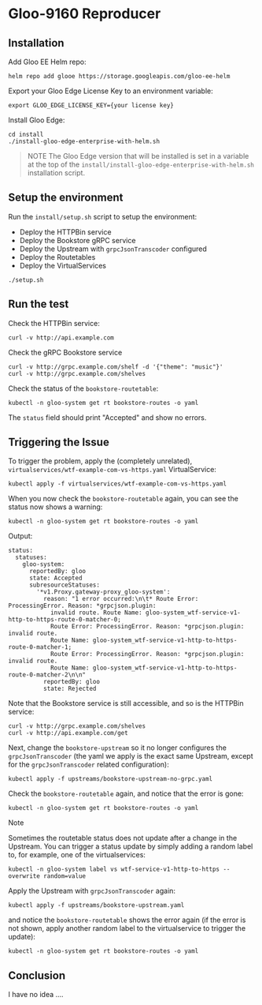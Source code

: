 # Gloo-9160 Reproducer


## Installation

Add Gloo EE Helm repo:
```
helm repo add glooe https://storage.googleapis.com/gloo-ee-helm
```

Export your Gloo Edge License Key to an environment variable:
```
export GLOO_EDGE_LICENSE_KEY={your license key}
```

Install Gloo Edge:
```
cd install
./install-gloo-edge-enterprise-with-helm.sh
```

> NOTE
> The Gloo Edge version that will be installed is set in a variable at the top of the `install/install-gloo-edge-enterprise-with-helm.sh` installation script.

## Setup the environment

Run the `install/setup.sh` script to setup the environment:

- Deploy the HTTPBin service
- Deploy the Bookstore gRPC service
- Deploy the Upstream with `grpcJsonTranscoder` configured
- Deploy the Routetables
- Deploy the VirtualServices

```
./setup.sh
```

## Run the test

Check the HTTPBin service:

```
curl -v http://api.example.com
```

Check the gRPC Bookstore service

```
curl -v http://grpc.example.com/shelf -d '{"theme": "music"}'
curl -v http://grpc.example.com/shelves
```

Check the status of the `bookstore-routetable`:

```
kubectl -n gloo-system get rt bookstore-routes -o yaml
```

The `status` field should print "Accepted" and show no errors.

## Triggering the Issue

To trigger the problem, apply the (completely unrelated), `virtualservices/wtf-example-com-vs-https.yaml` VirtualService:

```
kubectl apply -f virtualservices/wtf-example-com-vs-https.yaml
```

When you now check the `bookstore-routetable` again, you can see the status now shows a warning:

```
kubectl -n gloo-system get rt bookstore-routes -o yaml
```

Output:
```
status:
  statuses:
    gloo-system:
      reportedBy: gloo
      state: Accepted
      subresourceStatuses:
        '*v1.Proxy.gateway-proxy_gloo-system':
          reason: "1 error occurred:\n\t* Route Error: ProcessingError. Reason: *grpcjson.plugin:
            invalid route. Route Name: gloo-system_wtf-service-v1-http-to-https-route-0-matcher-0;
            Route Error: ProcessingError. Reason: *grpcjson.plugin: invalid route.
            Route Name: gloo-system_wtf-service-v1-http-to-https-route-0-matcher-1;
            Route Error: ProcessingError. Reason: *grpcjson.plugin: invalid route.
            Route Name: gloo-system_wtf-service-v1-http-to-https-route-0-matcher-2\n\n"
          reportedBy: gloo
          state: Rejected
```

Note that the Bookstore service is still accessible, and so is the HTTPBin service:

```
curl -v http://grpc.example.com/shelves
curl -v http://api.example.com/get
```

Next, change the `bookstore-upstream` so it no longer configures the `grpcJsonTranscoder` (the yaml we apply is the exact same Upstream, except for the `grpcJsonTranscoder` related configuration):

```
kubectl apply -f upstreams/bookstore-upstream-no-grpc.yaml
```

Check the `bookstore-routetable` again, and notice that the error is gone:

```
kubectl -n gloo-system get rt bookstore-routes -o yaml
```

> [!NOTE]
> Sometimes the routetable status does not update after a change in the Upstream. You can trigger a status update by simply adding a random label to, for example, one of the virtualservices:
> ```
> kubectl -n gloo-system label vs wtf-service-v1-http-to-https --overwrite random=value
> ```

Apply the Upstream with `grpcJsonTranscoder` again:

```
kubectl apply -f upstreams/bookstore-upstream.yaml 
```

and notice the `bookstore-routetable` shows the error again (if the error is not shown, apply another random label to the virtualservice to trigger the update):

```
kubectl -n gloo-system get rt bookstore-routes -o yaml
```

## Conclusion
I have no idea ....